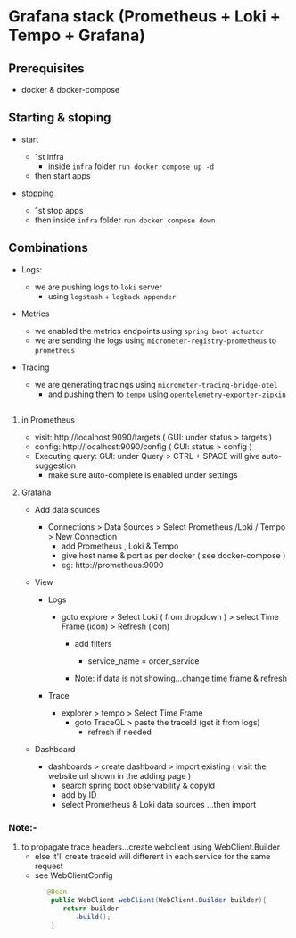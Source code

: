 # Grafana stack (Prometheus + Loki + Tempo + Grafana)

## Prerequisites
 - docker & docker-compose

## Starting & stoping
  - start
    - 1st infra
      - inside `infra` folder `run docker compose up -d`
    - then start apps
    
  - stopping
    - 1st stop apps
    - then inside `infra` folder `run docker compose down` 


## Combinations
 - Logs:
    - we are pushing logs to `loki` server
        - using `logstash` + `logback appender`
   
 - Metrics
   - we enabled the metrics endpoints using `spring boot actuator`
   - we are sending the logs using `micrometer-registry-prometheus` to `prometheus`
   
 - Tracing
   - we are generating tracings using `micrometer-tracing-bridge-otel`
     - and pushing them to `tempo` using `opentelemetry-exporter-zipkin`


## 
1. in Prometheus
   - visit: http://localhost:9090/targets  ( GUI: under status > targets )
   - config: http://localhost:9090/config  ( GUI: status > config )
   - Executing query: GUI: under Query > CTRL + SPACE will give auto-suggestion
       - make sure auto-complete is enabled under settings

2. Grafana
   - Add data sources
      - Connections > Data Sources > Select Prometheus /Loki / Tempo > New Connection
        - add Prometheus , Loki & Tempo
        - give host name & port as per docker ( see docker-compose )
        - eg: http://prometheus:9090
  
   - View 
     - Logs
       - goto explore > Select Loki ( from dropdown ) > select Time Frame (icon) > Refresh (icon)
           - add filters 
              - service_name = order_service
             
            - Note: if data is not showing...change time frame & refresh
         
     - Trace
       - explorer > tempo > Select Time Frame 
          - goto TraceQL > paste the traceId (get it from logs)
              - refresh if needed
       
   - Dashboard
      - dashboards > create dashboard > import existing
        ( visit the website url shown in the adding page )
          - search spring boot observability & copyId
         - add by ID
         - select Prometheus & Loki data sources ...then import

### Note:- 
1. to propagate trace headers...create webclient using  WebClient.Builder
   - else it'll create traceId will different in each service for the same request
   - see WebClientConfig
     ```java
        @Bean
         public WebClient webClient(WebClient.Builder builder){
            return builder
               .build();
         }
      ```